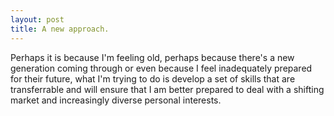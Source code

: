```yaml
---
layout: post
title: A new approach.
---
```

Perhaps it is because I'm feeling old, perhaps because there's a new  generation coming through or even because I feel inadequately prepared for their future, what I'm trying to do is develop a set of skills that are transferrable and will ensure that I am better prepared to deal with a shifting market and increasingly diverse personal interests.